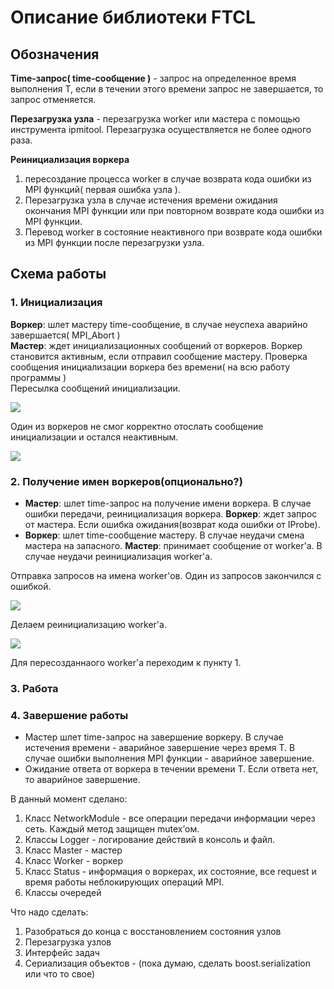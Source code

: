 # Описание библиотеки FTCL

## Обозначения

**Time-запрос( time-сообщение )** - запрос на определенное время выполнения T, если в течении этого времени запрос не завершается, то запрос отменяется.

**Перезагрузка узла** - перезагрузка worker или мастера с помощью инструмента ipmitool. Перезагрузка осуществляется не более одного раза.

**Реинициализация воркера**
1) пересоздание процесса worker в случае возврата кода ошибки из MPI функций( первая ошибка узла ).  
2) Перезагрузка узла в случае истечения времени ожидания окончания MPI функции или при повторном возврате кода ошибки из MPI функции.  
3) Перевод worker в состояние неактивного при возврате кода ошибки из MPI функции после перезагрузки узла.

## Схема работы

### 1. Инициализация  

**Воркер**: шлет мастеру time-сообщение, в случае неуспеха аварийно завершается( MPI_Abort )  
**Мастер**: ждет инициализационных сообщений от воркеров. Воркер становится активным, если отправил сообщение мастеру. Проверка сообщения инициализации воркера без времени( на всю работу программы )  
Пересылка сообщений инициализации.

![](/init.jpg)

Один из воркеров не смог корректно отослать сообщение инициализации и остался неактивным.

![](/init_with_fail.jpg)

### 2. Получение имен воркеров(опционально?) 

- **Мастер**: шлет time-запрос на получение имени воркера. В случае ошибки передачи, реинициализация воркера. 
**Воркер**: ждет запрос от мастера. Если ошибка ожидания(возврат кода ошибки от IProbe).
- **Воркер**: шлет time-сообщение мастеру. В случае неудачи смена мастера на запасного.
**Мастер**: принимает сообщение от worker'а. В случае неудачи реинициализация worker'а.

Отправка запросов на имена worker'ов. Один из запросов закончился с ошибкой.

![](workersName2.jpg)

Делаем реинициализацию worker'а.

![](getName3.jpg)

Для пересозданнаого worker'а переходим к пункту 1.

### 3. Работа

### 4. Завершение работы

- Мастер шлет time-запрос на завершение воркеру. В случае истечения времени - аварийное завершение через время T. В случае ошибки выполнения MPI функции - аварийное завершение.
- Ожидание ответа от воркера в течении времени T. Если ответа нет, то аварийное завершение.

В данный момент сделано:  
1. Класс NetworkModule - все операции передачи информации через сеть. Каждый метод защищен mutex’ом.  
2. Классы Logger - логирование действий в консоль и файл.  
3. Класс Master - мастер  
4. Класс Worker - воркер  
5. Класс Status - информация о воркерах, их состояние, все request и время работы неблокирующих операций MPI.  
6. Классы очередей 

Что надо сделать:   
1. Разобраться до конца с восстановлением состояния узлов  
2. Перезагрузка узлов  
3. Интерфейс задач  
4. Сериализация объектов - (пока думаю, сделать boost.serialization или что то свое)
